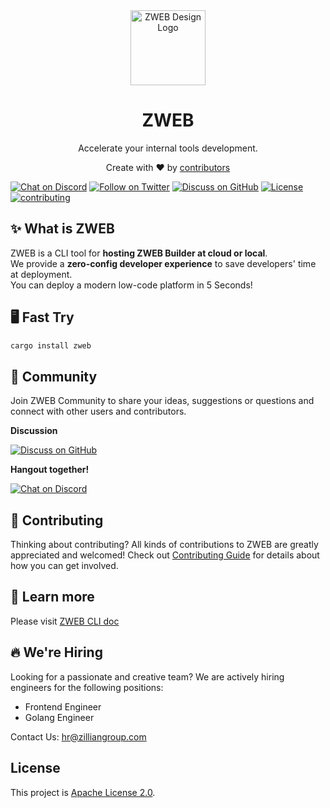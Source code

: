
<div align="center">
    <img alt="ZWEB Design Logo" width="120px" height="120px" src="https://github.com/zilliangroup/.github/blob/main/assets/images/zweb-logo.svg"/>
</div>

<h1 align="center">ZWEB</h1>

<p align="center">Accelerate your internal tools development.</p>

<div align="center">
  <p>Create with ❤︎ by <a href="https://github.com/zilliangroup/zweb/graphs/contributors">contributors</a></p>
</div>

[![Chat on Discord](https://img.shields.io/badge/chat-Discord-7289DA?logo=discord)](https://discord.gg/zilliangroup)
[![Follow on Twitter](https://img.shields.io/badge/Twitter-1DA1F2?logo=twitter&logoColor=white)](https://twitter.com/zilliangroupHQ)
[![Discuss on GitHub](https://img.shields.io/badge/discussions-GitHub-333333?logo=github)](https://github.com/orgs/zilliangroup/discussions)
[![License](https://img.shields.io/badge/License-Apache_2.0-blue.svg)](./LICENSE)
[![contributing](https://badgen.net/badge/PRs/Welcome/green?icon=storybook)](./CONTRIBUTING.md)

## ✨ What is ZWEB

ZWEB is a CLI tool for **hosting ZWEB Builder at cloud or local**.
<br>We provide a **zero-config developer experience** to save developers' time at deployment.
<br>You can deploy a modern low-code platform in 5 Seconds!

## 🖥 Fast Try

```bash
cargo install zweb
```

## 💬 Community

Join ZWEB Community to share your ideas, suggestions or questions and connect with other users and contributors.

<b>Discussion</b>

[![Discuss on GitHub](https://img.shields.io/badge/discussions-GitHub-333333?logo=github)](https://github.com/orgs/zilliangroup/discussions)

<b>Hangout together!</b>

[![Chat on Discord](https://img.shields.io/badge/chat-Discord-7289DA?logo=discord)](https://discord.gg/zilliangroup)

## 🌱 Contributing

Thinking about contributing? All kinds of contributions to ZWEB are greatly appreciated and welcomed! Check
out [Contributing Guide](./CONTRIBUTING.md) for details about how you can get involved.

## 📖 Learn more

Please visit [ZWEB CLI doc](https://zilliangroup.com/docs/zweb-cli)

## 🔥 We're Hiring

Looking for a passionate and creative team? We are actively hiring engineers for the following positions:

- Frontend Engineer
- Golang Engineer

Contact Us: hr@zilliangroup.com

## License

This project is [Apache License 2.0](./LICENSE).

